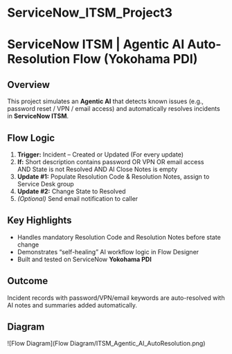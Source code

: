 # ServiceNow_ITSM_Project3
# ServiceNow ITSM | Agentic AI Auto-Resolution Flow (Yokohama PDI)

## Overview
This project simulates an **Agentic AI** that detects known issues
(e.g., password reset / VPN / email access) and automatically resolves
incidents in **ServiceNow ITSM**.

## Flow Logic
1. **Trigger:** Incident – Created or Updated (For every update)  
2. **If:** Short description contains password OR VPN OR email access  
     AND State is not Resolved AND AI Close Notes is empty  
3. **Update #1:** Populate Resolution Code & Resolution Notes, assign to Service Desk group  
4. **Update #2:** Change State to Resolved  
5. *(Optional)* Send email notification to caller

## Key Highlights
- Handles mandatory Resolution Code and Resolution Notes before state change  
- Demonstrates “self-healing” AI workflow logic in Flow Designer  
- Built and tested on ServiceNow **Yokohama PDI**

## Outcome
Incident records with password/VPN/email keywords are auto-resolved with  
AI notes and summaries added automatically.

## Diagram
![Flow Diagram](Flow Diagram/ITSM_Agentic_AI_AutoResolution.png)
